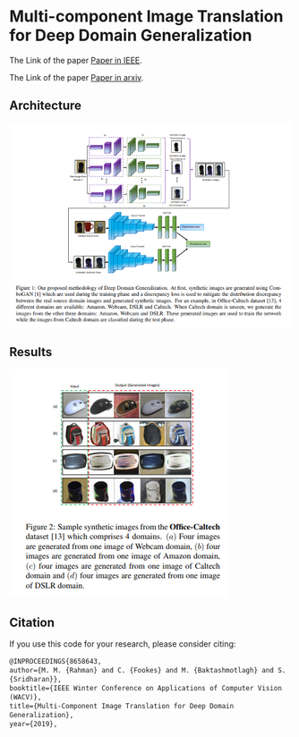 # Multi-component Image Translation for Deep Domain Generalization

The Link of the paper [Paper in IEEE](https://ieeexplore.ieee.org/document/8658643).

The Link of the paper [Paper in arxiv](https://arxiv.org/abs/1812.08974).

## Architecture
![alt text](images/Arch.PNG)

## Results
![alt text](images/results.PNG)


## Citation
If you use this code for your research, please consider citing:

```
@INPROCEEDINGS{8658643, 
author={M. M. {Rahman} and C. {Fookes} and M. {Baktashmotlagh} and S. {Sridharan}}, 
booktitle={IEEE Winter Conference on Applications of Computer Vision (WACV)}, 
title={Multi-Component Image Translation for Deep Domain Generalization}, 
year={2019}, 
```
